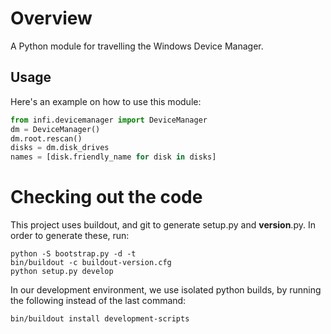 Overview
========

A Python module for travelling the Windows Device Manager.

Usage
-----

Here's an example on how to use this module:

```python
from infi.devicemanager import DeviceManager
dm = DeviceManager()
dm.root.rescan()
disks = dm.disk_drives
names = [disk.friendly_name for disk in disks]
```

Checking out the code
=====================

This project uses buildout, and git to generate setup.py and __version__.py.
In order to generate these, run:

    python -S bootstrap.py -d -t
    bin/buildout -c buildout-version.cfg
    python setup.py develop

In our development environment, we use isolated python builds, by running the following instead of the last command:

    bin/buildout install development-scripts

